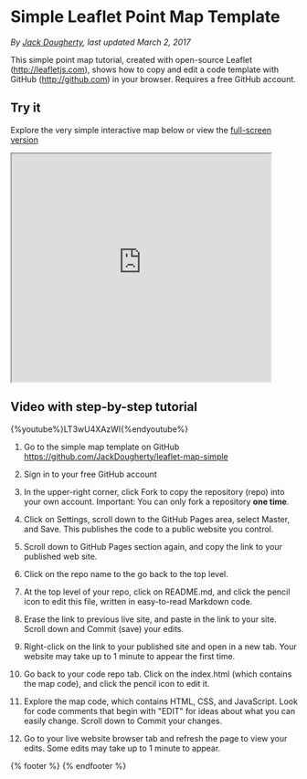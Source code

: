# Simple Leaflet Point Map Template
*By [Jack Dougherty](../../introduction/who.md), last updated March 2, 2017*

This simple point map tutorial, created with open-source Leaflet (http://leafletjs.com), shows how to copy and edit a code template with GitHub (http://github.com) in your browser. Requires a free GitHub account.

## Try it
Explore the very simple interactive map below or view the [full-screen version](https://jackdougherty.github.io/leaflet-map-simple/)
<iframe src="https://jackdougherty.github.io/leaflet-map-simple/" width="90%" height=400></iframe>

## Video with step-by-step tutorial
{%youtube%}LT3wU4XAzWI{%endyoutube%}

1) Go to the simple map template on GitHub https://github.com/JackDougherty/leaflet-map-simple

2) Sign in to your free GitHub account

3) In the upper-right corner, click Fork to copy the repository (repo) into your own account. Important: You can only fork a repository **one time**.

4) Click on Settings, scroll down to the GitHub Pages area, select Master, and Save. This publishes the code to a public website you control.

5) Scroll down to GitHub Pages section again, and copy the link to your published web site.

6) Click on the repo name to the go back to the top level.

7) At the top level of your repo, click on README.md, and click the pencil icon to edit this file, written in easy-to-read Markdown code.

8) Erase the link to previous live site, and paste in the link to your site. Scroll down and Commit (save) your edits.

9) Right-click on the link to your published site and open in a new tab. Your website may take up to 1 minute to appear the first time.

10) Go back to your code repo tab. Click on the index.html (which contains the map code), and click the pencil icon to edit it.

11) Explore the map code, which contains HTML, CSS, and JavaScript. Look for code comments that begin with "EDIT" for ideas about what you can easily change. Scroll down to Commit your changes.

12) Go to your live website browser tab and refresh the page to view your edits. Some edits may take up to 1 minute to appear.

{% footer %}
{% endfooter %}
